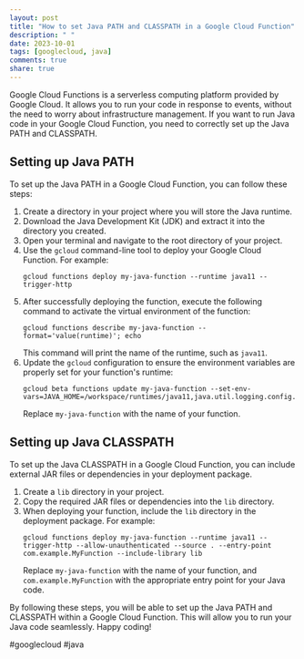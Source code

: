 ```yaml
---
layout: post
title: "How to set Java PATH and CLASSPATH in a Google Cloud Function"
description: " "
date: 2023-10-01
tags: [googlecloud, java]
comments: true
share: true
---
```


Google Cloud Functions is a serverless computing platform provided by Google Cloud. It allows you to run your code in response to events, without the need to worry about infrastructure management. If you want to run Java code in your Google Cloud Function, you need to correctly set up the Java PATH and CLASSPATH.

## Setting up Java PATH

To set up the Java PATH in a Google Cloud Function, you can follow these steps:

1. Create a directory in your project where you will store the Java runtime.
2. Download the Java Development Kit (JDK) and extract it into the directory you created.
3. Open your terminal and navigate to the root directory of your project.
4. Use the `gcloud` command-line tool to deploy your Google Cloud Function. For example:
   ```shell
   gcloud functions deploy my-java-function --runtime java11 --trigger-http
   ```
5. After successfully deploying the function, execute the following command to activate the virtual environment of the function:
   ```shell
   gcloud functions describe my-java-function --format='value(runtime)'; echo
   ```
   This command will print the name of the runtime, such as `java11`.
6. Update the `gcloud` configuration to ensure the environment variables are properly set for your function's runtime:
   ```shell
   gcloud beta functions update my-java-function --set-env-vars=JAVA_HOME=/workspace/runtimes/java11,java.util.logging.config.file=/workspace/runtimes/java11/logging.properties
   ```
   Replace `my-java-function` with the name of your function.

## Setting up Java CLASSPATH

To set up the Java CLASSPATH in a Google Cloud Function, you can include external JAR files or dependencies in your deployment package. 

1. Create a `lib` directory in your project.
2. Copy the required JAR files or dependencies into the `lib` directory.
3. When deploying your function, include the `lib` directory in the deployment package. For example:
   ```shell
   gcloud functions deploy my-java-function --runtime java11 --trigger-http --allow-unauthenticated --source . --entry-point com.example.MyFunction --include-library lib
   ```
   Replace `my-java-function` with the name of your function, and `com.example.MyFunction` with the appropriate entry point for your Java code.
   
By following these steps, you will be able to set up the Java PATH and CLASSPATH within a Google Cloud Function. This will allow you to run your Java code seamlessly. Happy coding!

#googlecloud #java